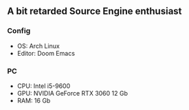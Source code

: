 ## A bit retarded Source Engine enthusiast 

### Config
- OS: Arch Linux
- Editor: Doom Emacs 

### PC
- CPU: Intel i5-9600
- GPU: NVIDIA GeForce RTX 3060 12 Gb
- RAM: 16 Gb

